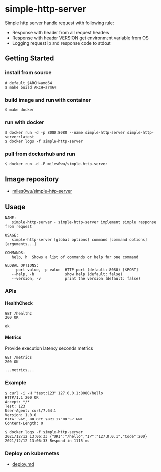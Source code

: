 # simple-http-server
Simple http server handle request with following rule:
* Response with header from all request headers
* Response with header VERSION get environment variable from OS
* Logging request ip and response code to stdout

## Getting Started
### install from source
```
# default $ARCH=amd64
$ make build ARCH=arm64
```

### build image and run with container
```
$ make docker
```

### run with docker
```
$ docker run -d -p 8080:8080 --name simple-http-server simple-http-server:latest
$ docker logs -f simple-http-server
```

### pull from dockerhub and run
```
$ docker run -d -P miles0wu/simple-http-server
```

## Image repository
* [miles0wu/simple-http-server](https://hub.docker.com/r/miles0wu/simple-http-server)

## Usage
```
NAME:
   simple-http-server - simple-http-server implement simple response from request

USAGE:
   simple-http-server [global options] command [command options] [arguments...]

COMMANDS:
   help, h  Shows a list of commands or help for one command

GLOBAL OPTIONS:
   --port value, -p value  HTTP port (default: 8080) [$PORT]
   --help, -h              show help (default: false)
   --version, -v           print the version (default: false)
```

### APIs
#### HealthCheck
```
GET /healthz
200 OK

ok
```

#### Metrics
Provide execution latency seconds metrics
```
GET /metrics
200 OK

...metrics...
```

### Example
```
$ curl -i -H "test:123" 127.0.0.1:8080/hello
HTTP/1.1 200 OK
Accept: */*
Test: 123
User-Agent: curl/7.64.1
Version: 1.0.0
Date: Sat, 09 Oct 2021 17:09:57 GMT
Content-Length: 0

$ docker logs -f simple-http-server
2021/12/12 13:06:33 {"URI":"/hello","IP":"127.0.0.1","Code":200}
2021/12/12 13:06:33 Respond in 1115 ms
```

### Deploy on kubernetes
* [deploy.md](k8s-yaml/deploy.md)